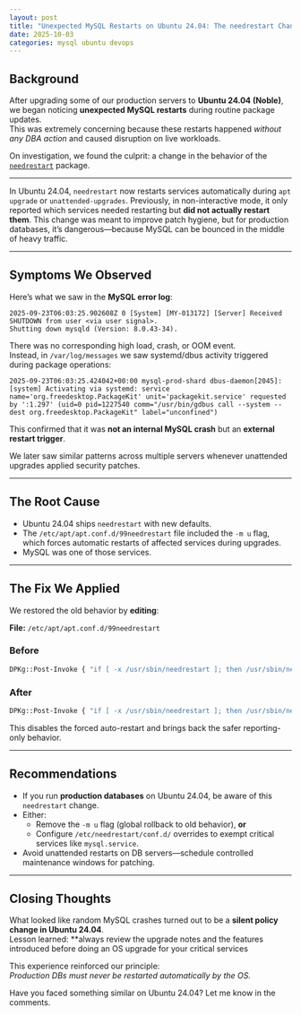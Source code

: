 ```yaml
---
layout: post
title: "Unexpected MySQL Restarts on Ubuntu 24.04: The needrestart Change"
date: 2025-10-03
categories: mysql ubuntu devops
---
```


## Background

After upgrading some of our production servers to **Ubuntu 24.04 (Noble)**, we began noticing **unexpected MySQL restarts** during routine package updates.  
This was extremely concerning because these restarts happened *without any DBA action* and caused disruption on live workloads.

On investigation, we found the culprit: a change in the behavior of the [`needrestart`](https://discourse.ubuntu.com/t/needrestart-changes-in-ubuntu-24-04-service-restarts/44671) package.

---

In Ubuntu 24.04, `needrestart` now restarts services automatically during `apt upgrade` or `unattended-upgrades`. Previously, in non-interactive mode, it only reported which services needed restarting but **did not actually restart them**.
This change was meant to improve patch hygiene, but for production databases, it’s dangerous—because MySQL can be bounced in the middle of heavy traffic.

---

## Symptoms We Observed

Here’s what we saw in the **MySQL error log**:

```text
2025-09-23T06:03:25.902608Z 0 [System] [MY-013172] [Server] Received SHUTDOWN from user <via user signal>.
Shutting down mysqld (Version: 8.0.43-34).
```


There was no corresponding high load, crash, or OOM event.  
Instead, in `/var/log/messages` we saw systemd/dbus activity triggered during package operations:

```text
2025-09-23T06:03:25.424042+00:00 mysql-prod-shard dbus-daemon[2045]: [system] Activating via systemd: service name='org.freedesktop.PackageKit' unit='packagekit.service' requested by ':1.297' (uid=0 pid=1227540 comm="/usr/bin/gdbus call --system --dest org.freedesktop.PackageKit" label="unconfined")
```
This confirmed that it was **not an internal MySQL crash** but an **external restart trigger**.

We later saw similar patterns across multiple servers whenever unattended upgrades applied security patches.

---

## The Root Cause

- Ubuntu 24.04 ships `needrestart` with new defaults.  
- The `/etc/apt/apt.conf.d/99needrestart` file included the `-m u` flag, which forces automatic restarts of affected services during upgrades.  
- MySQL was one of those services.

---

## The Fix We Applied

We restored the old behavior by **editing**:

**File:** `/etc/apt/apt.conf.d/99needrestart`

### Before

```bash
DPKg::Post-Invoke { "if [ -x /usr/sbin/needrestart ]; then /usr/sbin/needrestart -m u; fi"; };
```

### After

```bash
DPKg::Post-Invoke { "if [ -x /usr/sbin/needrestart ]; then /usr/sbin/needrestart; fi"; };
```

This disables the forced auto-restart and brings back the safer reporting-only behavior.

---

## Recommendations

- If you run **production databases** on Ubuntu 24.04, be aware of this `needrestart` change.  
- Either:
  - Remove the `-m u` flag (global rollback to old behavior), **or**  
  - Configure `/etc/needrestart/conf.d/` overrides to exempt critical services like `mysql.service`.  
- Avoid unattended restarts on DB servers—schedule controlled maintenance windows for patching.  

---

## Closing Thoughts

What looked like random MySQL crashes turned out to be a **silent policy change in Ubuntu 24.04**.  
Lesson learned: **always review the upgrade notes and the features introduced before doing an OS upgrade for your critical services

This experience reinforced our principle:  
*Production DBs must never be restarted automatically by the OS.*  

Have you faced something similar on Ubuntu 24.04? Let me know in the comments.

